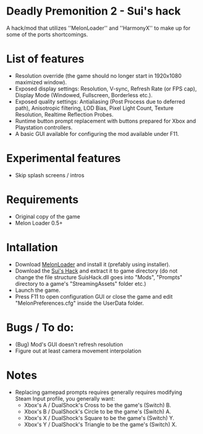 # Deadly Premonition 2 - Sui's hack
A hack/mod that utilizes ''MelonLoader'' and ''HarmonyX'' to make up for some of the ports shortcomings.

# List of features
* Resolution override (the game should no longer start in 1920x1080 maximized window).
* Exposed display settings: Resolution, V-sync, Refresh Rate (or FPS cap), Display Mode (Windowed, Fullscreen, Borderless etc.).
* Exposed quality settings: Antialiasing (Post Process due to deferred path), Anisotropic filtering, LOD Bias, Pixel Light Count, Texture Resolution, Realtime Reflection Probes.
* Runtime button prompt replacement with buttons prepared for Xbox and Playstation controllers.
* A basic GUI available for configuring the mod available under F11.

# Experimental features
* Skip splash screens / intros

# Requirements
* Original copy of the game
* Melon Loader 0.5+

# Intallation
* Download [MelonLoader](https://github.com/LavaGang/MelonLoader/releases) and install it (prefably using installer).
* Download the [Sui's Hack](https://github.com/SuiMachine/Deadly-Premonition-2---Sui-s-hack/releases) and extract it to game directory (do not change the file structure SuisHack.dll goes into "Mods", "Prompts" directory to a game's "StreamingAssets" folder etc.)
* Launch the game.
* Press F11 to open configuration GUI or close the game and edit "MelonPreferences.cfg" inside the UserData folder.

# Bugs / To do:
* (Bug) Mod's GUI doesn't refresh resolution
* Figure out at least camera movement interpolation

# Notes
* Replacing gamepad prompts requires generally requires modifying Steam Input profile, you generally want:
   * Xbox's A / DualShock's Cross to be the game's (Switch) B.
   * Xbox's B / DualShock's Circle to be the game's (Switch) A.
   * Xbox's X / DualShock's Square to be the game's (Switch) Y.
   * Xbox's Y / DualShock's Triangle to be the game's (Switch) X.